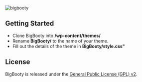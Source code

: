<img src="https://github.com/pjhampton/BigBooty/blob/master/static/images/logos/banner.png" alt="bigbooty">

## Getting Started

  - Clone BigBooty into **/wp-content/themes/**
  - Rename **BigBooty/** to the name of your theme.
  - Fill out the details of the theme in **BigBooty/style.css"**

## License

BigBooty is released under the [General Public License (GPL) v2](https://github.com/pjhampton/BigBooty/blob/master/licence).

